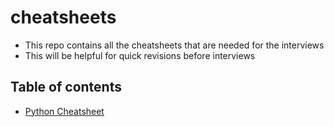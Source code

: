 # cheatsheets

- This repo contains all the cheatsheets that are needed for the interviews
- This will be helpful for quick revisions before interviews


## Table of contents
- [Python Cheatsheet](./python-cheatsheet)